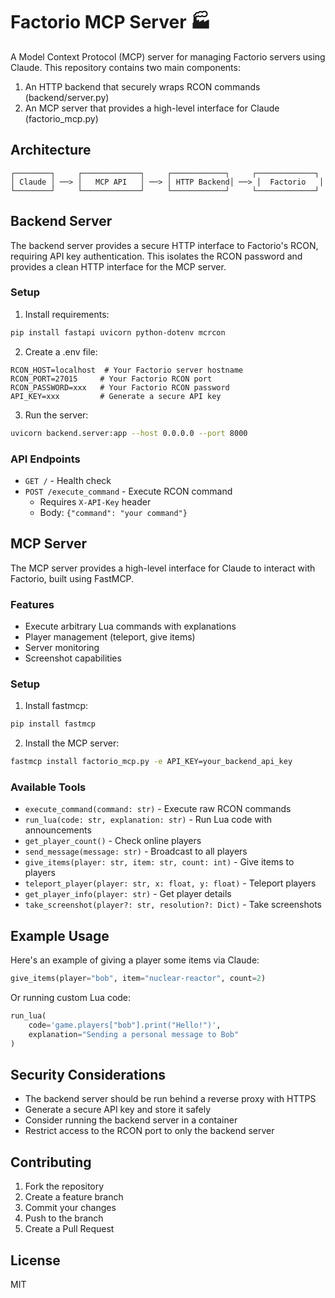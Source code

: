 # Factorio MCP Server 🏭

A Model Context Protocol (MCP) server for managing Factorio servers using Claude. This repository contains two main components:

1. An HTTP backend that securely wraps RCON commands (backend/server.py)
2. An MCP server that provides a high-level interface for Claude (factorio_mcp.py)

## Architecture

```
┌────────┐     ┌─────────────┐     ┌────────────┐     ┌─────────────┐
│ Claude │ ──> │   MCP API   │ ──> │ HTTP Backend│ ──> │  Factorio   │
└────────┘     └─────────────┘     └────────────┘     └─────────────┘
```

## Backend Server

The backend server provides a secure HTTP interface to Factorio's RCON, requiring API key authentication. This isolates the RCON password and provides a clean HTTP interface for the MCP server.

### Setup

1. Install requirements:
```bash
pip install fastapi uvicorn python-dotenv mcrcon
```

2. Create a .env file:
```env
RCON_HOST=localhost  # Your Factorio server hostname
RCON_PORT=27015     # Your Factorio RCON port
RCON_PASSWORD=xxx   # Your Factorio RCON password
API_KEY=xxx         # Generate a secure API key
```

3. Run the server:
```bash
uvicorn backend.server:app --host 0.0.0.0 --port 8000
```

### API Endpoints

- `GET /` - Health check
- `POST /execute_command` - Execute RCON command
  - Requires `X-API-Key` header
  - Body: `{"command": "your command"}`

## MCP Server

The MCP server provides a high-level interface for Claude to interact with Factorio, built using FastMCP.

### Features

- Execute arbitrary Lua commands with explanations
- Player management (teleport, give items)
- Server monitoring
- Screenshot capabilities

### Setup

1. Install fastmcp:
```bash
pip install fastmcp
```

2. Install the MCP server:
```bash
fastmcp install factorio_mcp.py -e API_KEY=your_backend_api_key
```

### Available Tools

- `execute_command(command: str)` - Execute raw RCON commands
- `run_lua(code: str, explanation: str)` - Run Lua code with announcements
- `get_player_count()` - Check online players
- `send_message(message: str)` - Broadcast to all players
- `give_items(player: str, item: str, count: int)` - Give items to players
- `teleport_player(player: str, x: float, y: float)` - Teleport players
- `get_player_info(player: str)` - Get player details
- `take_screenshot(player?: str, resolution?: Dict)` - Take screenshots

## Example Usage

Here's an example of giving a player some items via Claude:

```python
give_items(player="bob", item="nuclear-reactor", count=2)
```

Or running custom Lua code:

```python
run_lua(
    code='game.players["bob"].print("Hello!")', 
    explanation="Sending a personal message to Bob"
)
```

## Security Considerations

- The backend server should be run behind a reverse proxy with HTTPS
- Generate a secure API key and store it safely
- Consider running the backend server in a container
- Restrict access to the RCON port to only the backend server

## Contributing

1. Fork the repository
2. Create a feature branch
3. Commit your changes
4. Push to the branch
5. Create a Pull Request

## License

MIT
